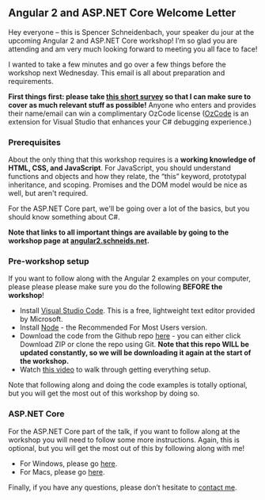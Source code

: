 ## Angular 2 and ASP.NET Core Welcome Letter

Hey everyone – this is Spencer Schneidenbach, your speaker du jour at the upcoming Angular 2 and ASP.NET Core workshop!  I’m so glad you are attending and am very much looking forward to meeting you all face to face!

I wanted to take a few minutes and go over a few things before the workshop next Wednesday.  This email is all about preparation and requirements.

**First things first: please take [this short survey](https://docs.google.com/forms/d/18_o70vUD1Trz2OkCDS4TxpJXCu9onJWW4IyN2QkMyzY/viewform) so that I can make sure to cover as much relevant stuff as possible!**  Anyone who enters and provides their name/email can win a complimentary OzCode license ([OzCode](http://oz-code.com/) is an extension for Visual Studio that enhances your C# debugging experience.)

### Prerequisites

About the only thing that this workshop requires is a **working knowledge of HTML, CSS, and JavaScript**.  For JavaScript, you should understand functions and objects and how they relate, the “this” keyword, prototypal inheritance, and scoping.  Promises and the DOM model would be nice as well, but aren't required.

For the ASP.NET Core part, we'll be going over a lot of the basics, but you should know something about C#.

**Note that links to all important things are available by going to the workshop page at [angular2.schneids.net](http://angular2.schneids.net).**

### Pre-workshop setup

If you want to follow along with the Angular 2 examples on your computer, please please please make sure you do the following **BEFORE the workshop**!

- Install [Visual Studio Code](http://code.visualstudio.com/).  This is a free, lightweight text editor provided by Microsoft.
- Install [Node](http://nodejs.org/) - the Recommended For Most Users version.
- Download the code from the Github repo [here](https://github.com/schneidenbach/Angular2-AspNetCore-TypeScript-Workshop) - you can either click Download ZIP or clone the repo using Git.  **Note that this repo WILL be updated constantly, so we will be downloading it again at the start of the workshop.**
- Watch [this video](https://www.youtube.com/watch?v=N2BcmpzH5cc) to walk through getting everything setup.

Note that following along and doing the code examples is totally optional, but you will get the most out of this workshop by doing so.

### ASP.NET Core

For the ASP.NET Core part of the talk, if you want to follow along at the workshop you will need to follow some more instructions.  Again, this is optional, but you will get the most out of this by following along with me!

- For Windows, please go [here](https://github.com/schneidenbach/Angular2-AspNetCore-TypeScript-Workshop/blob/master/Setting%20up%20ASP.NET%20Core%20-%20Windows.md).
- For Macs, please go [here](https://github.com/schneidenbach/Angular2-AspNetCore-TypeScript-Workshop/blob/master/Setting%20up%20ASP.NET%20Core%20-%20Mac.md).

Finally, if you have any questions, please don’t hesitate to [contact me](http://schneids.net/contact/).  
